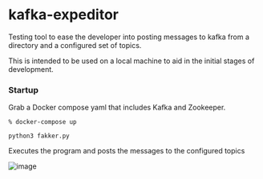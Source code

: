 # kafka-expeditor
Testing tool to ease the developer into posting messages to kafka from a directory and a configured set of topics.

This is intended to be used on a local machine to aid in the initial stages of development.

### Startup

Grab a Docker compose yaml that includes Kafka and Zookeeper.

```
% docker-compose up
```

```
python3 fakker.py
```
Executes the program and posts the messages to the configured topics

![image](https://github.com/aboodmm/fakker/assets/2085511/d060d7f5-f6a2-4d2e-b248-17c4b7742620)
